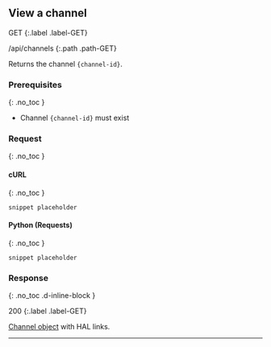 ## View a channel

GET
{:.label .label-GET}

/api/channels
{:.path .path-GET}

Returns the channel `{channel-id}`.

### Prerequisites
{: .no_toc }

- Channel `{channel-id}` must exist

### Request
{: .no_toc }

#### cURL
{: .no_toc }

`snippet placeholder`

#### Python (Requests)
{: .no_toc }

`snippet placeholder`

### Response
{: .no_toc .d-inline-block }

200
{:.label .label-GET}

[Channel object](#channel-object) with HAL links.

---
